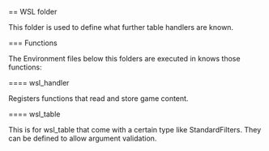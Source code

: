 
== WSL folder

This folder is used to define what further table handlers are known.

=== Functions

The Environment files below this folders are executed in knows those functions:

==== wsl_handler

Registers functions that read and store game content.

==== wsl_table

This is for wsl_table that come with a certain type like StandardFilters.
They can be defined to allow argument validation.

